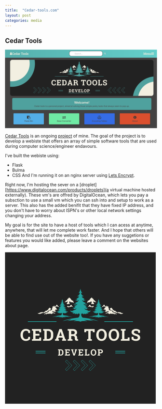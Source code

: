 ```yaml
---
title:  "Cedar-tools.com"
layout: post
categories: media
---
```

## Cedar Tools

![Cedar Tools](/assets/images/cedarTools.png)

[Cedar Tools][cedar-tools] is an ongoing [project][cedar-git] of mine. The goal of the project is to develop a webiste that offers an array of simple software tools that are used during computer science/engineer endavours. 

I've built the webiste using:
- Flask
- Bulma
- CSS
And I'm running it on an nginx server using [Lets Encrypt][letsencrypt].



Right now, I'm hosting the sever on a [droplet][https://www.digitalocean.com/products/droplets](a virtual machine hosted externally). These vm's are offred by DigitalOcean, which lets you pay a subsction to use a small vm which you can ssh into and setup to work as a server. This also has the added benifit that they have fixed IP address, and you don't have to worry about ISPN's or other local network settings changing your address.




My goal is for the site to have a host of tools which I can acess at anytime, anywhere, that will let me complete work faster. And I hope that others will be able to find use out of the website too!. If you have any suggetions or features you would like added, please leave a comment on the websites about page.



![Cedar Tools](/assets/images/Cedar_tools.png)



[cedar-tools]: https://cedar-tools.com/
[cedar-git]: https://github.com/t-scholtz/awesomeTools
[letsencrypt]: https://letsencrypt.org/
[droplet]:https://www.digitalocean.com/products/droplets


